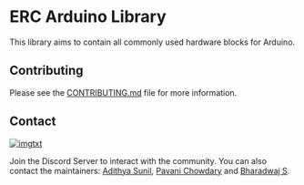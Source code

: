 # ERC Arduino Library

This library aims to contain all commonly used hardware blocks for Arduino.

## Contributing

Please see the [CONTRIBUTING.md](CONTRIBUTING.md) file for more information.

## Contact

[![imgtxt](https://shields.io/badge/chat-ERC%20Libraries-5865F2?logo=discord&style=for-the-badge)](https://discord.com/invite/nzvHTrah9A)

Join the Discord Server to interact with the community. You can also contact the maintainers: [Adithya Sunil](https://github.com/adithyasunil26),
[Pavani Chowdary](https://github.com/pavs315) and [Bharadwaj S](https://github.com/faceless-man1607).
